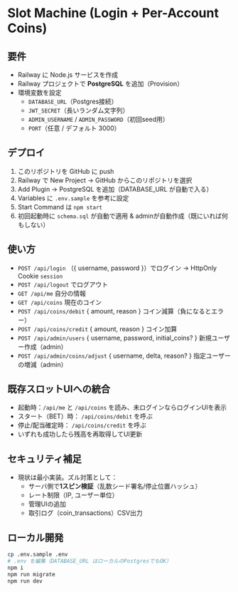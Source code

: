 # Slot Machine (Login + Per-Account Coins)

## 要件
- Railway に Node.js サービスを作成
- Railway プロジェクトで **PostgreSQL** を追加（Provision）
- 環境変数を設定
  - `DATABASE_URL`（Postgres接続）
  - `JWT_SECRET`（長いランダム文字列）
  - `ADMIN_USERNAME` / `ADMIN_PASSWORD`（初回seed用）
  - `PORT`（任意 / デフォルト 3000）

## デプロイ
1. このリポジトリを GitHub に push
2. Railway で New Project → GitHub からこのリポジトリを選択
3. Add Plugin → PostgreSQL を追加（DATABASE_URL が自動で入る）
4. Variables に `.env.sample` を参考に設定
5. Start Command は `npm start`
6. 初回起動時に `schema.sql` が自動で適用 & adminが自動作成（既にいれば何もしない）

## 使い方
- `POST /api/login` （{ username, password }）でログイン → HttpOnly Cookie `session`
- `POST /api/logout` でログアウト
- `GET /api/me` 自分の情報
- `GET /api/coins` 現在のコイン
- `POST /api/coins/debit` { amount, reason } コイン減算（負になるとエラー）
- `POST /api/coins/credit` { amount, reason } コイン加算
- `POST /api/admin/users` { username, password, initial_coins? } 新規ユーザー作成（admin）
- `POST /api/admin/coins/adjust` { username, delta, reason? } 指定ユーザーの増減（admin）

## 既存スロットUIへの統合
- 起動時：`/api/me` と `/api/coins` を読み、未ログインならログインUIを表示
- スタート（BET）時： `/api/coins/debit` を呼ぶ
- 停止/配当確定時： `/api/coins/credit` を呼ぶ
- いずれも成功したら残高を再取得してUI更新

## セキュリティ補足
- 現状は最小実装。ズル対策として：
  - サーバ側で**1スピン検証**（乱数シード署名/停止位置ハッシュ）
  - レート制限（IP, ユーザー単位）
  - 管理UIの追加
  - 取引ログ（coin_transactions）CSV出力

## ローカル開発
```bash
cp .env.sample .env
# .env を編集（DATABASE_URL はローカルのPostgresでもOK）
npm i
npm run migrate
npm run dev
```